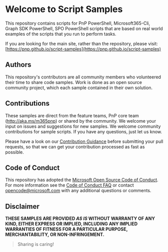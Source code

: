 # Welcome to Script Samples

This repository contains scripts for PnP PowerShell, Microsoft365-Cli, Graph SDK PowerShell, SPO PowerShell scripts that are based on real world examples of the scripts that you run to perform tasks.

If you are looking for the main site, rather than the repository, please visit: [https://pnp.github.io/script-samples](https://pnp.github.io/script-samples)

## Authors

This repository's contributors are all community members who volunteered their time to share code samples. Work is done as an open source community project, which each sample contained in their own solution.

## Contributions

These samples are direct from the feature teams, PnP core team (http://aka.ms/m365pnp) or shared by the community. We welcome your input on issues and suggestions for new samples. We  welcome community contributions for sample scripts. If you have any questions, just let us know.

Please have a look on our [Contribution Guidance](https://pnp.github.io/script-samples/contributing/index.html) before submitting your pull requests, so that we can get your contribution processed as fast as possible.

## Code of Conduct

This repository has adopted the [Microsoft Open Source Code of Conduct](https://opensource.microsoft.com/codeofconduct/). For more information see the [Code of Conduct FAQ](https://opensource.microsoft.com/codeofconduct/faq/) or contact [opencode@microsoft.com](mailto:opencode@microsoft.com) with any additional questions or comments.

## Disclaimer

**THESE SAMPLES ARE PROVIDED *AS IS* WITHOUT WARRANTY OF ANY KIND, EITHER EXPRESS OR IMPLIED, INCLUDING ANY IMPLIED WARRANTIES OF FITNESS FOR A PARTICULAR PURPOSE, MERCHANTABILITY, OR NON-INFRINGEMENT.**

> Sharing is caring!

